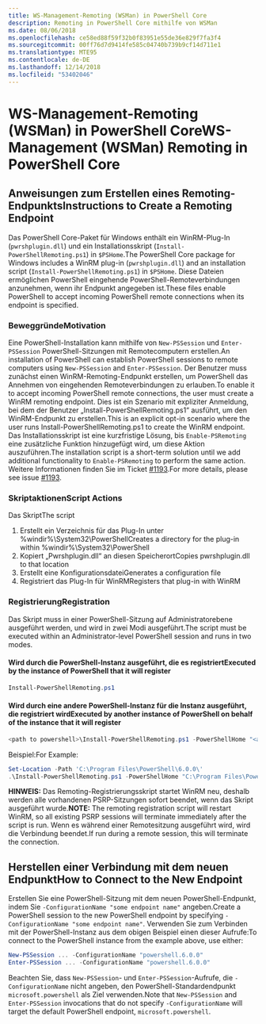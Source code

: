 ```yaml
---
title: WS-Management-Remoting (WSMan) in PowerShell Core
description: Remoting in PowerShell Core mithilfe von WSMan
ms.date: 08/06/2018
ms.openlocfilehash: ce58ed88f59f32b0f83951e55de36e829f7fa3f4
ms.sourcegitcommit: 00ff76d7d9414fe585c04740b739b9cf14d711e1
ms.translationtype: MTE95
ms.contentlocale: de-DE
ms.lasthandoff: 12/14/2018
ms.locfileid: "53402046"
---
```

# <a name="ws-management-wsman-remoting-in-powershell-core"></a><span data-ttu-id="40629-103">WS-Management-Remoting (WSMan) in PowerShell Core</span><span class="sxs-lookup"><span data-stu-id="40629-103">WS-Management (WSMan) Remoting in PowerShell Core</span></span>

## <a name="instructions-to-create-a-remoting-endpoint"></a><span data-ttu-id="40629-104">Anweisungen zum Erstellen eines Remoting-Endpunkts</span><span class="sxs-lookup"><span data-stu-id="40629-104">Instructions to Create a Remoting Endpoint</span></span>

<span data-ttu-id="40629-105">Das PowerShell Core-Paket für Windows enthält ein WinRM-Plug-In (`pwrshplugin.dll`) und ein Installationsskript (`Install-PowerShellRemoting.ps1`) in `$PSHome`.</span><span class="sxs-lookup"><span data-stu-id="40629-105">The PowerShell Core package for Windows includes a WinRM plug-in (`pwrshplugin.dll`) and an installation script (`Install-PowerShellRemoting.ps1`) in `$PSHome`.</span></span>
<span data-ttu-id="40629-106">Diese Dateien ermöglichen PowerShell eingehende PowerShell-Remoteverbindungen anzunehmen, wenn ihr Endpunkt angegeben ist.</span><span class="sxs-lookup"><span data-stu-id="40629-106">These files enable PowerShell to accept incoming PowerShell remote connections when its endpoint is specified.</span></span>

### <a name="motivation"></a><span data-ttu-id="40629-107">Beweggründe</span><span class="sxs-lookup"><span data-stu-id="40629-107">Motivation</span></span>

<span data-ttu-id="40629-108">Eine PowerShell-Installation kann mithilfe von `New-PSSession` und `Enter-PSSession` PowerShell-Sitzungen mit Remotecomputern erstellen.</span><span class="sxs-lookup"><span data-stu-id="40629-108">An installation of PowerShell can establish PowerShell sessions to remote computers using `New-PSSession` and `Enter-PSSession`.</span></span>
<span data-ttu-id="40629-109">Der Benutzer muss zunächst einen WinRM-Remoting-Endpunkt erstellen, um PowerShell das Annehmen von eingehenden Remoteverbindungen zu erlauben.</span><span class="sxs-lookup"><span data-stu-id="40629-109">To enable it to accept incoming PowerShell remote connections, the user must create a WinRM remoting endpoint.</span></span>
<span data-ttu-id="40629-110">Dies ist ein Szenario mit expliziter Anmeldung, bei dem der Benutzer „Install-PowerShellRemoting.ps1“ ausführt, um den WinRM-Endpunkt zu erstellen.</span><span class="sxs-lookup"><span data-stu-id="40629-110">This is an explicit opt-in scenario where the user runs Install-PowerShellRemoting.ps1 to create the WinRM endpoint.</span></span>
<span data-ttu-id="40629-111">Das Installationsskript ist eine kurzfristige Lösung, bis `Enable-PSRemoting` eine zusätzliche Funktion hinzugefügt wird, um diese Aktion auszuführen.</span><span class="sxs-lookup"><span data-stu-id="40629-111">The installation script is a short-term solution until we add additional functionality to `Enable-PSRemoting` to perform the same action.</span></span>
<span data-ttu-id="40629-112">Weitere Informationen finden Sie im Ticket [#1193](https://github.com/PowerShell/PowerShell/issues/1193).</span><span class="sxs-lookup"><span data-stu-id="40629-112">For more details, please see issue [#1193](https://github.com/PowerShell/PowerShell/issues/1193).</span></span>

### <a name="script-actions"></a><span data-ttu-id="40629-113">Skriptaktionen</span><span class="sxs-lookup"><span data-stu-id="40629-113">Script Actions</span></span>

<span data-ttu-id="40629-114">Das Skript</span><span class="sxs-lookup"><span data-stu-id="40629-114">The script</span></span>

1. <span data-ttu-id="40629-115">Erstellt ein Verzeichnis für das Plug-In unter %windir%\System32\PowerShell</span><span class="sxs-lookup"><span data-stu-id="40629-115">Creates a directory for the plug-in within %windir%\System32\PowerShell</span></span>
1. <span data-ttu-id="40629-116">Kopiert „Pwrshplugin.dll“ an diesen Speicherort</span><span class="sxs-lookup"><span data-stu-id="40629-116">Copies pwrshplugin.dll to that location</span></span>
1. <span data-ttu-id="40629-117">Erstellt eine Konfigurationsdatei</span><span class="sxs-lookup"><span data-stu-id="40629-117">Generates a configuration file</span></span>
1. <span data-ttu-id="40629-118">Registriert das Plug-In für WinRM</span><span class="sxs-lookup"><span data-stu-id="40629-118">Registers that plug-in with WinRM</span></span>

### <a name="registration"></a><span data-ttu-id="40629-119">Registrierung</span><span class="sxs-lookup"><span data-stu-id="40629-119">Registration</span></span>

<span data-ttu-id="40629-120">Das Skript muss in einer PowerShell-Sitzung auf Administratorebene ausgeführt werden, und wird in zwei Modi ausgeführt.</span><span class="sxs-lookup"><span data-stu-id="40629-120">The script must be executed within an Administrator-level PowerShell session and runs in two modes.</span></span>

#### <a name="executed-by-the-instance-of-powershell-that-it-will-register"></a><span data-ttu-id="40629-121">Wird durch die PowerShell-Instanz ausgeführt, die es registriert</span><span class="sxs-lookup"><span data-stu-id="40629-121">Executed by the instance of PowerShell that it will register</span></span>

```powershell
Install-PowerShellRemoting.ps1
```

#### <a name="executed-by-another-instance-of-powershell-on-behalf-of-the-instance-that-it-will-register"></a><span data-ttu-id="40629-122">Wird durch eine andere PowerShell-Instanz für die Instanz ausgeführt, die registriert wird</span><span class="sxs-lookup"><span data-stu-id="40629-122">Executed by another instance of PowerShell on behalf of the instance that it will register</span></span>

```powershell
<path to powershell>\Install-PowerShellRemoting.ps1 -PowerShellHome "<absolute path to the instance's $PSHOME>"
```

<span data-ttu-id="40629-123">Beispiel:</span><span class="sxs-lookup"><span data-stu-id="40629-123">For Example:</span></span>

```powershell
Set-Location -Path 'C:\Program Files\PowerShell\6.0.0\'
.\Install-PowerShellRemoting.ps1 -PowerShellHome "C:\Program Files\PowerShell\6.0.0\"
```

<span data-ttu-id="40629-124">**HINWEIS:** Das Remoting-Registrierungsskript startet WinRM neu, deshalb werden alle vorhandenen PSRP-Sitzungen sofort beendet, wenn das Skript ausgeführt wurde.</span><span class="sxs-lookup"><span data-stu-id="40629-124">**NOTE:** The remoting registration script will restart WinRM, so all existing PSRP sessions will terminate immediately after the script is run.</span></span> <span data-ttu-id="40629-125">Wenn es während einer Remotesitzung ausgeführt wird, wird die Verbindung beendet.</span><span class="sxs-lookup"><span data-stu-id="40629-125">If run during a remote session, this will terminate the connection.</span></span>

## <a name="how-to-connect-to-the-new-endpoint"></a><span data-ttu-id="40629-126">Herstellen einer Verbindung mit dem neuen Endpunkt</span><span class="sxs-lookup"><span data-stu-id="40629-126">How to Connect to the New Endpoint</span></span>

<span data-ttu-id="40629-127">Erstellen Sie eine PowerShell-Sitzung mit dem neuen PowerShell-Endpunkt, indem Sie `-ConfigurationName "some endpoint name"` angeben.</span><span class="sxs-lookup"><span data-stu-id="40629-127">Create a PowerShell session to the new PowerShell endpoint by specifying `-ConfigurationName "some endpoint name"`.</span></span> <span data-ttu-id="40629-128">Verwenden Sie zum Verbinden mit der PowerShell-Instanz aus dem obigen Beispiel einen dieser Aufrufe:</span><span class="sxs-lookup"><span data-stu-id="40629-128">To connect to the PowerShell instance from the example above, use either:</span></span>

```powershell
New-PSSession ... -ConfigurationName "powershell.6.0.0"
Enter-PSSession ... -ConfigurationName "powershell.6.0.0"
```

<span data-ttu-id="40629-129">Beachten Sie, dass `New-PSSession`- und `Enter-PSSession`-Aufrufe, die `-ConfigurationName` nicht angeben, den PowerShell-Standardendpunkt `microsoft.powershell` als Ziel verwenden.</span><span class="sxs-lookup"><span data-stu-id="40629-129">Note that `New-PSSession` and `Enter-PSSession` invocations that do not specify `-ConfigurationName` will target the default PowerShell endpoint, `microsoft.powershell`.</span></span>